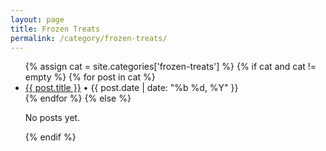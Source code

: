 ```yaml
---
layout: page
title: Frozen Treats
permalink: /category/frozen-treats/
---
```


<ul>
{% assign cat = site.categories['frozen-treats'] %}
{% if cat and cat != empty %}
  {% for post in cat %}
  <li>
    <a href="{{ post.url | relative_url }}">{{ post.title }}</a>
    <span> • {{ post.date | date: "%b %d, %Y" }}</span>
  </li>
  {% endfor %}
{% else %}
  <p>No posts yet.</p>
{% endif %}
</ul>

